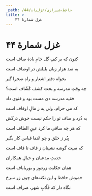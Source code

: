 ```yaml
---
_path: /حافظ-شیرازی/غزلیات/44
title: >-
    غزل شمارهٔ ۴۴
---
```

# غزل شمارهٔ ۴۴

<div class="b" id="bn1"><div class="m1"><p>کنون که بر کفِ گل جامِ بادهٔ صاف است</p></div>
<div class="m2"><p>به صد هزار زبان بلبلش در اوصاف است</p></div></div>
<div class="b" id="bn2"><div class="m1"><p>بخواه دفتر اشعار و راهِ صحرا گیر</p></div>
<div class="m2"><p>چه وقتِ مدرسه و بحث کشف کَشّاف است؟</p></div></div>
<div class="b" id="bn3"><div class="m1"><p>فقیه مدرسه دی مست بود و فتوی داد</p></div>
<div class="m2"><p>که می حرام، ولی بِه ز مالِ اوقاف است</p></div></div>
<div class="b" id="bn4"><div class="m1"><p>به دُرد و صاف تو را حکم نیست خوش دَرکَش</p></div>
<div class="m2"><p>که هر چه ساقی ما کرد عینِ الطاف است</p></div></div>
<div class="b" id="bn5"><div class="m1"><p>بِبُر ز خلق و چو عَنقا قیاس کار بگیر</p></div>
<div class="m2"><p>که صیت گوشه نشینان ز قاف تا قاف است</p></div></div>
<div class="b" id="bn6"><div class="m1"><p>حدیثِ مدعیان و خیالِ همکاران</p></div>
<div class="m2"><p>همان حکایت زردوز و بوریاباف است</p></div></div>
<div class="b" id="bn7"><div class="m1"><p>خموش حافظ و این نکته‌های چون زر سرخ</p></div>
<div class="m2"><p>نگاه دار که قَلّابِ شهر، صراف است</p></div></div>
